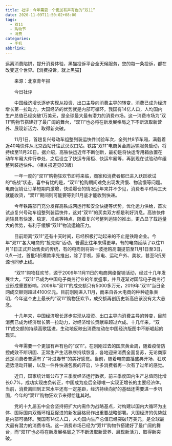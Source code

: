 ```yaml
---
title: 社评：今年需要一个更加有声有色的“双11”
date: 2020-11-09T11:50:02+08:00
tags:
  - 双11
  - 购物节
  - 消费
categories:
  - 手机
abbrlink:
---
```


远离消费陷阱，提升消费体验，黑猫投诉平台全天候服务，您的每一条投诉，都在改变这个世界。【消费投诉，就上黑猫】

　　来源：北京青年报

　　今日社评

　　中国经济增长逐步实现从投资、出口主导向消费主导的转变，消费已成为经济增长第一拉动力。大国经济的优势就是内部可循环。我国有14亿人口，人均国内生产总值已经突破1万美元，是全球最大最有潜力的消费市场。这一消费市场为“双11”购物节搭建好了最广阔的舞台，“双11”也必将在新发展格局之下不断汲取新营养、展现新活力、取得新突破。

　　11月1日，首趟复兴号动车组整列装运快件试验车次，全列共8节车厢，满载着近40吨快件从北京西站开往武汉汉口站。铁路“双11”电商黄金周运输服务启动，将持续至11月20日。据介绍，高铁快运近年不断创新，最初是将快运专用箱放置在动车车厢大件行李处，之后设立了快运专用柜、快运车厢等，再到现在试验动车组整列装运快件。（相关报道见03版）

　　一年一度的“双11”购物狂欢节即将来临，商家和消费者都已进入跃跃欲试的“临战”状态。喜中有忧的是，“双11”抢购期间难免出现发货慢、物流慢等问题。电商促销让订单短期内激增，快递爆仓的情况近年来并不少见，消费者平时两三天就能收货，“双11”期间则可能要等到11月底才能收到快递。

　　今年铁路部门充分发挥高铁成网运行和安全快捷等优势，优化运力供给，首次试点复兴号动车组整列装运快件，这对“双11”的买卖双方都是利好消息。高铁快件运输具有快速、稳定、准点等特点，随着复兴号整列运输的推出，更凸显了载运量大的优势，有利于缓解“双11”物流运输压力。

　　目前距离“双11”还有十天时间，已经积极行动起来的不止是铁路企业。今年“双11”各大电商的“抢先购”活动，普遍比往年来得更早。有的电商延续了以往11月11日正式开始售卖的传统，有的电商则将第一波抢购高潮提前至11月1日至3日，0点一过，首批5折爆款率先推出，除了手机、家电、运动户外、美妆，甚至5折房源也同步上线。

　　“双11”购物狂欢节，源于2009年11月11日的电商网络促销活动，经过十几年发展壮大，“双11”已成为中国电子商务行业的年度盛事，并且逐渐对国际电子商务行业形成重要影响。2009年“双11”的成交额只有5000多万元，2019年“双11”当日全网成交额则超过4100亿元。目前刚刚进入11月，而来自各大电商的种种迹象表明，今年这个史上最长的“双11”购物狂欢节，成交额再创历史新高应该没有太大悬念。

　　十几年来，中国经济增长逐步实现从投资、出口主导向消费主导的转变，目前消费已成为经济增长第一拉动力，对经济增长贡献率超过六成。十几年来，“双11”成交额的持续高歌猛进，生动地反映出消费拉动在中国经济版图中不断崛起的现实。

　　今年需要一个更加有声有色的“双11”。在刚刚过去的国庆黄金周，随着疫情防控成效不断巩固、正常生产生活秩序持续恢复，各地迎来消费全面复苏，无论商家还是消费者普遍有了“补过春节”的美好感觉。当前，随着电商直播盛典开场、狂欢造势活动开展，以及一件件快递包裹的开启，许多消费者再一次有了过年的感觉。

　　近日，国家统计局公布了三季度经济运行数据，前三季度国内生产总值同比增长0.7%，成功实现由负转正，中国成为疫后全球唯一实现正增长的主要经济体。当前，消费离回到正常水平还有一定差距，经济持续向好的基础还需要进一步巩固，今年的“双11”购物狂欢节来得恰逢其时。

　　党的十九届五中全会坚持把扩大内需作为战略基点，对构建以国内大循环为主体、国际国内双循环相互促进的新发展格局作出重要战略部署。大国经济的优势就是内部可循环。我国有14亿人口，人均国内生产总值已经突破1万美元，是全球最大最有潜力的消费市场。这一消费市场已经为“双11”购物节搭建好了最广阔的舞台，而“双11”也必将在新发展格局之下不断汲取新营养、展现新活力、取得新突破。